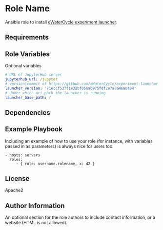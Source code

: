 Role Name
=========

Ansible role to install [eWaterCycle experiment launcher](https://github.com/eWaterCycle/experiment-launcher).

Requirements
------------

Role Variables
--------------

Optional variables

```yaml
# URL of JupyterHub server
jupyterhub_url: /jupyter
# version|commit of https://github.com/eWaterCycle/experiment-launcher
launcher_version: '71eccf537f1e32bf0569b975fdf2e7a8a46a0a94'
# Under which uri path the launcher is running
launcher_base_path: /
```

Dependencies
------------

Example Playbook
----------------

Including an example of how to use your role (for instance, with variables passed in as parameters) is always nice for users too:

    - hosts: servers
      roles:
         - { role: username.rolename, x: 42 }

License
-------

Apache2

Author Information
------------------

An optional section for the role authors to include contact information, or a website (HTML is not allowed).
